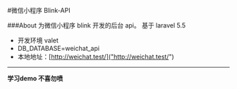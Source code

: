 
#微信小程序 Blink-API


###About
为微信小程序 blink 开发的后台 api。
基于 laravel 5.5 


- 开发环境 valet <br/>
- DB_DATABASE=weichat_api
- 本地地址：[http://weichat.test/]("http://weichat.test/")

****
 
 **学习demo 不喜勿喷**
 



